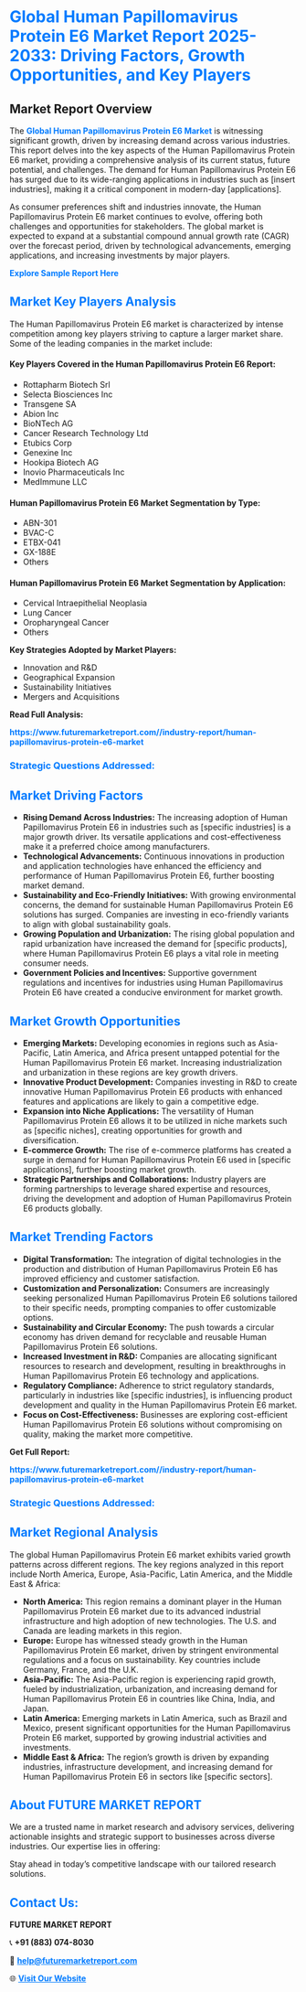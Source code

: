 <h1 style="color: #007BFF;">Global Human Papillomavirus Protein E6 Market Report 2025-2033: Driving Factors, Growth Opportunities, and Key Players</h1>

<section id="overview">
<h2>Market Report Overview</h2>
<p>The <a href="https://www.futuremarketreport.com//industry-report/human-papillomavirus-protein-e6-market" style="color: #007BFF; text-decoration: none;"><strong>Global Human Papillomavirus Protein E6 Market</strong></a> is witnessing significant growth, driven by increasing demand across various industries. This report delves into the key aspects of the Human Papillomavirus Protein E6 market, providing a comprehensive analysis of its current status, future potential, and challenges. The demand for Human Papillomavirus Protein E6 has surged due to its wide-ranging applications in industries such as [insert industries], making it a critical component in modern-day [applications].</p>
<p>As consumer preferences shift and industries innovate, the Human Papillomavirus Protein E6 market continues to evolve, offering both challenges and opportunities for stakeholders. The global market is expected to expand at a substantial compound annual growth rate (CAGR) over the forecast period, driven by technological advancements, emerging applications, and increasing investments by major players.</p>
</section>

<section id="overview">
<p><a href="https://www.futuremarketreport.com//request-sample/reportId=53304" style="color: #007BFF; text-decoration: none;"><strong>Explore Sample Report Here</strong></a></p>
</section>

<section id="key-players">
<h2 style="color: #007BFF;">Market Key Players Analysis</h2>
<p>The Human Papillomavirus Protein E6 market is characterized by intense competition among key players striving to capture a larger market share. Some of the leading companies in the market include:</p>
<h4>Key Players Covered in the Human Papillomavirus Protein E6 Report:</h4>
<ul><li>Rottapharm Biotech Srl</li><li>Selecta Biosciences Inc</li><li>Transgene SA</li><li>Abion Inc</li><li>BioNTech AG</li><li>Cancer Research Technology Ltd</li><li>Etubics Corp</li><li>Genexine Inc</li><li>Hookipa Biotech AG</li><li>Inovio Pharmaceuticals Inc</li><li>MedImmune LLC</li></ul>
<h4>Human Papillomavirus Protein E6 Market Segmentation by Type:</h4>
<ul><li>ABN-301</li><li>BVAC-C</li><li>ETBX-041</li><li>GX-188E</li><li>Others</li></ul>

<h4>Human Papillomavirus Protein E6 Market Segmentation by Application:</h4>
<ul><li>Cervical Intraepithelial Neoplasia</li><li>Lung Cancer</li><li>Oropharyngeal Cancer</li><li>Others</li></ul>
<p><strong>Key Strategies Adopted by Market Players:</strong></p>
<ul>
<li>Innovation and R&D</li>
<li>Geographical Expansion</li>
<li>Sustainability Initiatives</li>
<li>Mergers and Acquisitions</li>
</ul>
</section>

<section>
<p><strong>Read Full Analysis: </strong></p><a href="https://www.futuremarketreport.com//industry-report/human-papillomavirus-protein-e6-market" style="color: #007BFF; text-decoration: none;"><strong>https://www.futuremarketreport.com//industry-report/human-papillomavirus-protein-e6-market</strong></a>
<h3 style="color: #007BFF;">Strategic Questions Addressed:</h3>
</section>

<section id="driving-factors">
<h2 style="color: #007BFF;">Market Driving Factors</h2>
<ul>
<li><strong>Rising Demand Across Industries:</strong> The increasing adoption of Human Papillomavirus Protein E6 in industries such as [specific industries] is a major growth driver. Its versatile applications and cost-effectiveness make it a preferred choice among manufacturers.</li>
<li><strong>Technological Advancements:</strong> Continuous innovations in production and application technologies have enhanced the efficiency and performance of Human Papillomavirus Protein E6, further boosting market demand.</li>
<li><strong>Sustainability and Eco-Friendly Initiatives:</strong> With growing environmental concerns, the demand for sustainable Human Papillomavirus Protein E6 solutions has surged. Companies are investing in eco-friendly variants to align with global sustainability goals.</li>
<li><strong>Growing Population and Urbanization:</strong> The rising global population and rapid urbanization have increased the demand for [specific products], where Human Papillomavirus Protein E6 plays a vital role in meeting consumer needs.</li>
<li><strong>Government Policies and Incentives:</strong> Supportive government regulations and incentives for industries using Human Papillomavirus Protein E6 have created a conducive environment for market growth.</li>
</ul>
</section>

<section id="growth-opportunities">
<h2 style="color: #007BFF;">Market Growth Opportunities</h2>
<ul>
<li><strong>Emerging Markets:</strong> Developing economies in regions such as Asia-Pacific, Latin America, and Africa present untapped potential for the Human Papillomavirus Protein E6 market. Increasing industrialization and urbanization in these regions are key growth drivers.</li>
<li><strong>Innovative Product Development:</strong> Companies investing in R&D to create innovative Human Papillomavirus Protein E6 products with enhanced features and applications are likely to gain a competitive edge.</li>
<li><strong>Expansion into Niche Applications:</strong> The versatility of Human Papillomavirus Protein E6 allows it to be utilized in niche markets such as [specific niches], creating opportunities for growth and diversification.</li>
<li><strong>E-commerce Growth:</strong> The rise of e-commerce platforms has created a surge in demand for Human Papillomavirus Protein E6 used in [specific applications], further boosting market growth.</li>
<li><strong>Strategic Partnerships and Collaborations:</strong> Industry players are forming partnerships to leverage shared expertise and resources, driving the development and adoption of Human Papillomavirus Protein E6 products globally.</li>
</ul>
</section>

<section id="trending-factors">
<h2 style="color: #007BFF;">Market Trending Factors</h2>
<ul>
<li><strong>Digital Transformation:</strong> The integration of digital technologies in the production and distribution of Human Papillomavirus Protein E6 has improved efficiency and customer satisfaction.</li>
<li><strong>Customization and Personalization:</strong> Consumers are increasingly seeking personalized Human Papillomavirus Protein E6 solutions tailored to their specific needs, prompting companies to offer customizable options.</li>
<li><strong>Sustainability and Circular Economy:</strong> The push towards a circular economy has driven demand for recyclable and reusable Human Papillomavirus Protein E6 solutions.</li>
<li><strong>Increased Investment in R&D:</strong> Companies are allocating significant resources to research and development, resulting in breakthroughs in Human Papillomavirus Protein E6 technology and applications.</li>
<li><strong>Regulatory Compliance:</strong> Adherence to strict regulatory standards, particularly in industries like [specific industries], is influencing product development and quality in the Human Papillomavirus Protein E6 market.</li>
<li><strong>Focus on Cost-Effectiveness:</strong> Businesses are exploring cost-efficient Human Papillomavirus Protein E6 solutions without compromising on quality, making the market more competitive.</li>
</ul>
</section>

<section>
<p><strong>Get Full Report: </strong></p><a href="https://www.futuremarketreport.com//industry-report/human-papillomavirus-protein-e6-market" style="color: #007BFF; text-decoration: none;"><strong>https://www.futuremarketreport.com//industry-report/human-papillomavirus-protein-e6-market</strong></a>
<h3 style="color: #007BFF;">Strategic Questions Addressed:</h3>
</section>


<section id="regional-analysis">
<h2 style="color: #007BFF;">Market Regional Analysis</h2>
<p>The global Human Papillomavirus Protein E6 market exhibits varied growth patterns across different regions. The key regions analyzed in this report include North America, Europe, Asia-Pacific, Latin America, and the Middle East & Africa:</p>
<ul>
<li><strong>North America:</strong> This region remains a dominant player in the Human Papillomavirus Protein E6 market due to its advanced industrial infrastructure and high adoption of new technologies. The U.S. and Canada are leading markets in this region.</li>
<li><strong>Europe:</strong> Europe has witnessed steady growth in the Human Papillomavirus Protein E6 market, driven by stringent environmental regulations and a focus on sustainability. Key countries include Germany, France, and the U.K.</li>
<li><strong>Asia-Pacific:</strong> The Asia-Pacific region is experiencing rapid growth, fueled by industrialization, urbanization, and increasing demand for Human Papillomavirus Protein E6 in countries like China, India, and Japan.</li>
<li><strong>Latin America:</strong> Emerging markets in Latin America, such as Brazil and Mexico, present significant opportunities for the Human Papillomavirus Protein E6 market, supported by growing industrial activities and investments.</li>
<li><strong>Middle East & Africa:</strong> The region’s growth is driven by expanding industries, infrastructure development, and increasing demand for Human Papillomavirus Protein E6 in sectors like [specific sectors].</li>
</ul>
</section>

<footer>
<h2 style="color: #007BFF;">About FUTURE MARKET REPORT</h2>
<p>We are a trusted name in market research and advisory services, delivering actionable insights and strategic support to businesses across diverse industries. Our expertise lies in offering:</p>

<p>Stay ahead in today’s competitive landscape with our tailored research solutions.</p>

<h2 style="color: #007BFF;">Contact Us:</h2>
<p><strong>FUTURE MARKET REPORT</strong></p>
<p>📞 <strong>+91 (883) 074-8030</strong></p>
<p>📧 <strong><a href="mailto:help@futuremarketreport.com" style="color: #007BFF;">help@futuremarketreport.com</a></strong></p>
<p>🌐 <strong><a href="https://www.futuremarketreport.com/" style="color: #007BFF;">Visit Our Website</a></strong></p>
</footer>